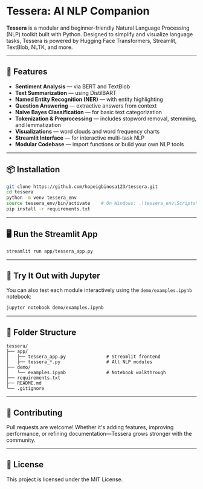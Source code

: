 # Tessera: AI NLP Companion

**Tessera** is a modular and beginner-friendly Natural Language Processing (NLP) toolkit built with Python. Designed to simplify and visualize language tasks, Tessera is powered by Hugging Face Transformers, Streamlit, TextBlob, NLTK, and more.

---

## 🚀 Features

- **Sentiment Analysis** — via BERT and TextBlob
- **Text Summarization** — using DistilBART
- **Named Entity Recognition (NER)** — with entity highlighting
- **Question Answering** — extractive answers from context
- **Naive Bayes Classification** — for basic text categorization
- **Tokenization & Preprocessing** — includes stopword removal, stemming, and lemmatization
- **Visualizations** — word clouds and word frequency charts
- **Streamlit Interface** — for interactive multi-task NLP
- **Modular Codebase** — import functions or build your own NLP tools

---

## 📦 Installation

```bash
git clone https://github.com/hopeigbinosa123/tessera.git
cd tessera
python -m venv tessera_env
source tessera_env/bin/activate    # On Windows: .\tessera_env\Scripts\activate
pip install -r requirements.txt
```

---

## 🖥️ Run the Streamlit App

```bash
streamlit run app/tessera_app.py
```

---

## 🧪 Try It Out with Jupyter

You can also test each module interactively using the `demo/examples.ipynb` notebook:
```bash
jupyter notebook demo/examples.ipynb
```

---

## 📁 Folder Structure

```
tessera/
├── app/
│   ├── tessera_app.py               # Streamlit frontend
│   ├── tessera_*.py                 # All NLP modules
├── demo/
│   └── examples.ipynb               # Notebook walkthrough
├── requirements.txt
├── README.md
└── .gitignore
```

---

## 🤝 Contributing

Pull requests are welcome! Whether it's adding features, improving performance, or refining documentation—Tessera grows stronger with the community.

---

## 📄 License

This project is licensed under the MIT License.
```


